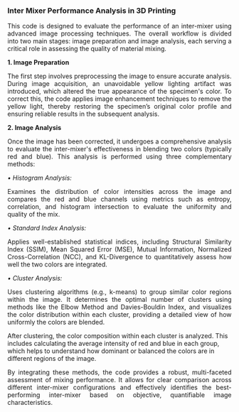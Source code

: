 ### Inter Mixer Performance Analysis in 3D Printing

<p align="justify">This code is designed to evaluate the performance of an inter-mixer using advanced image processing techniques. The overall workflow is divided into two main stages: image preparation and image analysis, each serving a critical role in assessing the quality of material mixing.</p>
<b>1. Image Preparation </b>
<p align="justify">The first step involves preprocessing the image to ensure accurate analysis. During image acquisition, an unavoidable yellow lighting artifact was introduced, which altered the true appearance of the specimen's color. To correct this, the code applies image enhancement techniques to remove the yellow light, thereby restoring the specimen’s original color profile and ensuring reliable results in the subsequent analysis.</p>
<b>2. Image Analysis</b>
<p align="justify">Once the image has been corrected, it undergoes a comprehensive analysis to evaluate the inter-mixer's effectiveness in blending two colors (typically red and blue). This analysis is performed using three complementary methods:</p>
<i>•	Histogram Analysis:</i>  <p align="justify"> Examines the distribution of color intensities across the image and compares the red and blue channels using metrics such as entropy, correlation, and histogram intersection to evaluate the uniformity and quality of the mix.</p>
<i>•	Standard Index Analysis:</i> <p align="justify"> Applies well-established statistical indices, including Structural Similarity Index (SSIM), Mean Squared Error (MSE), Mutual Information, Normalized Cross-Correlation (NCC), and KL-Divergence to quantitatively assess how well the two colors are integrated.</p>
<i>•	Cluster Analysis:</i> <p align="justify">Uses clustering algorithms (e.g., k-means) to group similar color regions within the image. It determines the optimal number of clusters using methods like the Elbow Method and Davies-Bouldin Index, and visualizes the color distribution within each cluster, providing a detailed view of how uniformly the colors are blended.</p>
After clustering, the color composition within each cluster is analyzed. This includes calculating the average intensity of red and blue in each group, which helps to understand how dominant or balanced the colors are in different regions of the image.<br/>
<p align="justify"> By integrating these methods, the code provides a robust, multi-faceted assessment of mixing performance. It allows for clear comparison across different inter-mixer configurations and effectively identifies the best-performing inter-mixer based on objective, quantifiable image characteristics.</p>
